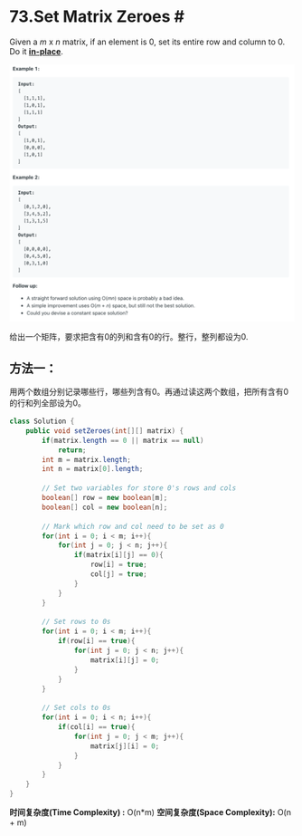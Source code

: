 # 73.Set Matrix Zeroes \#

Given a _m_ x _n_ matrix, if an element is 0, set its entire row and column to 0. Do it [**in-place**](https://en.wikipedia.org/wiki/In-place_algorithm).

![](.gitbook/assets/image%20%2857%29.png)

给出一个矩阵，要求把含有0的列和含有0的行。整行，整列都设为0.

## 方法一：

用两个数组分别记录哪些行，哪些列含有0。再通过读这两个数组，把所有含有0的行和列全部设为0。

```java
class Solution {
    public void setZeroes(int[][] matrix) {
        if(matrix.length == 0 || matrix == null)
            return;
        int m = matrix.length;
        int n = matrix[0].length;
        
        // Set two variables for store 0's rows and cols
        boolean[] row = new boolean[m];
        boolean[] col = new boolean[n];
        
        // Mark which row and col need to be set as 0
        for(int i = 0; i < m; i++){
            for(int j = 0; j < n; j++){
                if(matrix[i][j] == 0){
                    row[i] = true;
                    col[j] = true;
                }
            }
        }
        
        // Set rows to 0s
        for(int i = 0; i < m; i++){
            if(row[i] == true){
                for(int j = 0; j < n; j++){
                    matrix[i][j] = 0;
                }
            }
        }
        
        // Set cols to 0s
        for(int i = 0; i < n; i++){
            if(col[i] == true){
                for(int j = 0; j < m; j++){
                    matrix[j][i] = 0;
                }
            }
        }
    }
}
```

**时间复杂度\(Time Complexity\) :** O\(n\*m\)          **空间复杂度\(Space Complexity\):** O\(n + m\)


